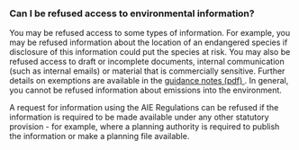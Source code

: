 ###  **Can I be refused access to environmental information?**

You may be refused access to some types of information. For example, you may
be refused information about the location of an endangered species if
disclosure of this information could put the species at risk. You may also be
refused access to draft or incomplete documents, internal communication (such
as internal emails) or material that is commercially sensitive. Further
details on exemptions are available in the [ guidance notes (pdf)
](https://assets.gov.ie/76998/4d6c5e83-b377-493e-92c6-c76de9d2e0d8.pdf) . In
general, you cannot be refused information about emissions into the
environment.

A request for information using the AIE Regulations can be refused if the
information is required to be made available under any other statutory
provision - for example, where a planning authority is required to publish the
information or make a planning file available.
